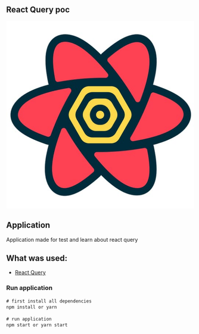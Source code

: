 ## React Query poc

<p align="center">
  <img src="./images/react-query.jpeg">
</p>

## Application

Application made for test and learn about react query

## What was used:

- [React Query](https://react-query.tanstack.com/docs/overview)

### Run application

```
# first install all dependencies
npm install or yarn

# run application
npm start or yarn start
```
